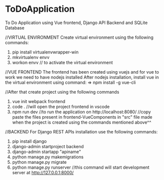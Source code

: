 # ToDoApplication
To Do Application using Vue frontend, Django API Backend and SQLite Database 

//VIRTUAL ENVIRONMENT
Create virtual environment using the following commands:
1. pip install virtualenvwrapper-win
2. mkvirtualenv envv
3. workon envv // to activate the virtual environment

//VUE FRONTEND
The frontend has been created using vuejs and for vue to work we need to have nodejs installed
After nodejs installation, install vue in the virtual environment using command: 
=> npm install -g vue-cli

//After that create project using the following commands 
1. vue init webpack frontend
2. code . //will open the project frontend in vscode
3. npm run dev //to run the application on http://localhost:8080/
//copy paste the files present in frontend-VueComponents in "src" file made when the project is created using the commands mentioned above^^

//BACKEND
For Django REST APIs installation use the following commands:
1. pip install django
2. django-admin startproject backend
3. django-admin startapp "apiname"
4. python manage.py makemigrations
5. python manage.py migrate
6. python manage.py runserver //this command will start development server at http://127.0.0.1:8000/

